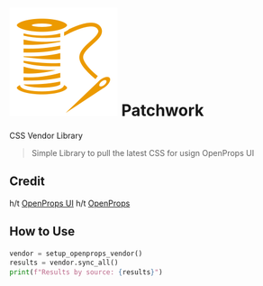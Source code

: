 
#  <img src="favicon.svg" alt="Project Icon Thread and Needle"> Patchwork

CSS Vendor Library

> Simple Library to pull the latest CSS for usign OpenProps UI

## Credit
h/t [OpenProps UI](https://open-props-ui.netlify.app/)
h/t [OpenProps](https://open-props.style/)

## How to Use
```python
vendor = setup_openprops_vendor()
results = vendor.sync_all()
print(f"Results by source: {results}")
```
